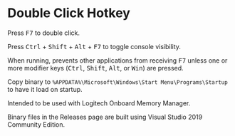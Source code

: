 # Double Click Hotkey

Press <kbd>F7</kbd> to double click.

Press <kbd>Ctrl</kbd> + <kbd>Shift</kbd> + <kbd>Alt</kbd> + <kbd>F7</kbd> to
toggle console visibility.

When running, prevents other applications from receiving <kbd>F7</kbd> unless
one or more modifier keys (<kbd>Ctrl</kbd>, <kbd>Shift</kbd>, <kbd>Alt</kbd>,
or <kbd>Win</kbd>) are pressed.

Copy binary to `%APPDATA%\Microsoft\Windows\Start Menu\Programs\Startup` to
have it load on startup.

Intended to be used with Logitech Onboard Memory Manager.

Binary files in the Releases page are built using Visual Studio 2019 Community
Edition.
